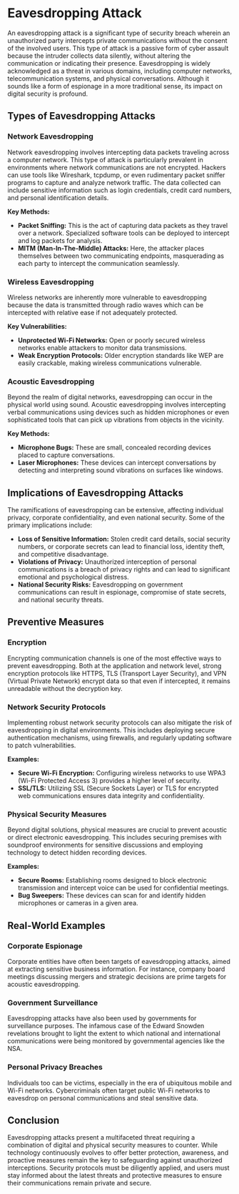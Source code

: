 # Eavesdropping Attack

An eavesdropping attack is a significant type of security breach wherein an unauthorized party intercepts private communications without the consent of the involved users. This type of attack is a passive form of cyber assault because the intruder collects data silently, without altering the communication or indicating their presence. Eavesdropping is widely acknowledged as a threat in various domains, including computer networks, telecommunication systems, and physical conversations. Although it sounds like a form of espionage in a more traditional sense, its impact on digital security is profound.

## Types of Eavesdropping Attacks

### Network Eavesdropping
Network eavesdropping involves intercepting data packets traveling across a computer network. This type of attack is particularly prevalent in environments where network communications are not encrypted. Hackers can use tools like Wireshark, tcpdump, or even rudimentary packet sniffer programs to capture and analyze network traffic. The data collected can include sensitive information such as login credentials, credit card numbers, and personal identification details.

**Key Methods:**
- **Packet Sniffing:** This is the act of capturing data packets as they travel over a network. Specialized software tools can be deployed to intercept and log packets for analysis.
- **MITM (Man-In-The-Middle) Attacks:** Here, the attacker places themselves between two communicating endpoints, masquerading as each party to intercept the communication seamlessly.

### Wireless Eavesdropping
Wireless networks are inherently more vulnerable to eavesdropping because the data is transmitted through radio waves which can be intercepted with relative ease if not adequately protected.

**Key Vulnerabilities:**
- **Unprotected Wi-Fi Networks:** Open or poorly secured wireless networks enable attackers to monitor data transmissions.
- **Weak Encryption Protocols:** Older encryption standards like WEP are easily crackable, making wireless communications vulnerable.

### Acoustic Eavesdropping
Beyond the realm of digital networks, eavesdropping can occur in the physical world using sound. Acoustic eavesdropping involves intercepting verbal communications using devices such as hidden microphones or even sophisticated tools that can pick up vibrations from objects in the vicinity.

**Key Methods:**
- **Microphone Bugs:** These are small, concealed recording devices placed to capture conversations.
- **Laser Microphones:** These devices can intercept conversations by detecting and interpreting sound vibrations on surfaces like windows.

## Implications of Eavesdropping Attacks

The ramifications of eavesdropping can be extensive, affecting individual privacy, corporate confidentiality, and even national security. Some of the primary implications include:

- **Loss of Sensitive Information:** Stolen credit card details, social security numbers, or corporate secrets can lead to financial loss, identity theft, and competitive disadvantage.
- **Violations of Privacy:** Unauthorized interception of personal communications is a breach of privacy rights and can lead to significant emotional and psychological distress.
- **National Security Risks:** Eavesdropping on government communications can result in espionage, compromise of state secrets, and national security threats.

## Preventive Measures

### Encryption

Encrypting communication channels is one of the most effective ways to prevent eavesdropping. Both at the application and network level, strong encryption protocols like HTTPS, TLS (Transport Layer Security), and VPN (Virtual Private Network) encrypt data so that even if intercepted, it remains unreadable without the decryption key.

### Network Security Protocols

Implementing robust network security protocols can also mitigate the risk of eavesdropping in digital environments. This includes deploying secure authentication mechanisms, using firewalls, and regularly updating software to patch vulnerabilities.

**Examples:**
- **Secure Wi-Fi Encryption:** Configuring wireless networks to use WPA3 (Wi-Fi Protected Access 3) provides a higher level of security.
- **SSL/TLS:** Utilizing SSL (Secure Sockets Layer) or TLS for encrypted web communications ensures data integrity and confidentiality.

### Physical Security Measures

Beyond digital solutions, physical measures are crucial to prevent acoustic or direct electronic eavesdropping. This includes securing premises with soundproof environments for sensitive discussions and employing technology to detect hidden recording devices.

**Examples:**
- **Secure Rooms:** Establishing rooms designed to block electronic transmission and intercept voice can be used for confidential meetings.
- **Bug Sweepers:** These devices can scan for and identify hidden microphones or cameras in a given area.

## Real-World Examples

### Corporate Espionage

Corporate entities have often been targets of eavesdropping attacks, aimed at extracting sensitive business information. For instance, company board meetings discussing mergers and strategic decisions are prime targets for acoustic eavesdropping.

### Government Surveillance

Eavesdropping attacks have also been used by governments for surveillance purposes. The infamous case of the Edward Snowden revelations brought to light the extent to which national and international communications were being monitored by governmental agencies like the NSA.

### Personal Privacy Breaches

Individuals too can be victims, especially in the era of ubiquitous mobile and Wi-Fi networks. Cybercriminals often target public Wi-Fi networks to eavesdrop on personal communications and steal sensitive data.

## Conclusion

Eavesdropping attacks present a multifaceted threat requiring a combination of digital and physical security measures to counter. While technology continuously evolves to offer better protection, awareness, and proactive measures remain the key to safeguarding against unauthorized interceptions. Security protocols must be diligently applied, and users must stay informed about the latest threats and protective measures to ensure their communications remain private and secure.